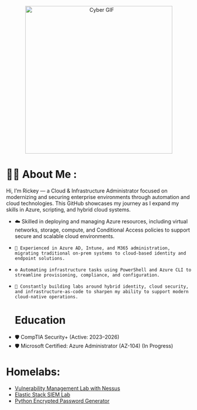 <p align="center">
  <img src="https://media.giphy.com/media/v1.Y2lkPTc5MGI3NjExN3prbGRycHlsdTNwdms5N3o2dGdnZmE5MjE2MXB6dTgyYmM5a29tdSZlcD12MV9zdGlja2Vyc19zZWFyY2gmY3Q9cw/0b1qyHhqfjKdnLqrF4/giphy.gif" alt="Cyber GIF" width="400" />
</p>

# :man_technologist: About Me :
Hi, I’m Rickey — a Cloud & Infrastructure Administrator focused on modernizing and securing enterprise environments through automation and cloud technologies. This GitHub showcases my journey as I expand my skills in Azure, scripting, and hybrid cloud systems.
*   ☁️ Skilled in deploying and managing Azure resources, including virtual networks, storage, compute, and Conditional Access policies to support secure and scalable cloud environments.
*	  🔐 Experienced in Azure AD, Intune, and M365 administration, migrating traditional on-prem systems to cloud-based identity and endpoint solutions.
*	  ⚙️ Automating infrastructure tasks using PowerShell and Azure CLI to streamline provisioning, compliance, and configuration.
*	  🧠 Constantly building labs around hybrid identity, cloud security, and infrastructure-as-code to sharpen my ability to support modern cloud-native operations.

  # Education 
*   🛡️ CompTIA Security+ (Active: 2023–2026)
*   🛡️ Microsoft Certified: Azure Administrator (AZ-104) (In Progress)
	
# Homelabs:
- [Vulnerability Management Lab with Nessus](https://github.com/StarksRepo/Vulnerability-Management-Lab.git)
- [Elastic Stack SIEM Lab](https://github.com/StarksRepo/Elastic-SIEM-Lab.git)
- [Python Encrypted Password Generator](https://github.com/StarksRepo/Encrypted-Password-Generator-via-Python.git)


